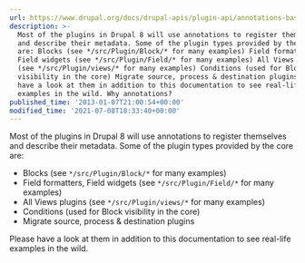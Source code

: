 ```yaml
---
url: https://www.drupal.org/docs/drupal-apis/plugin-api/annotations-based-plugins
description: >-
  Most of the plugins in Drupal 8 will use annotations to register themselves
  and describe their metadata. Some of the plugin types provided by the core
  are: Blocks (see */src/Plugin/Block/* for many examples) Field formatters,
  Field widgets (see */src/Plugin/Field/* for many examples) All Views plugins
  (see */src/Plugin/views/* for many examples) Conditions (used for Block
  visibility in the core) Migrate source, process & destination plugins Please
  have a look at them in addition to this documentation to see real-life
  examples in the wild. Why annotations?
published_time: '2013-01-07T21:00:54+00:00'
modified_time: '2021-07-08T18:33:40+00:00'
---
```

Most of the plugins in Drupal 8 will use annotations to register themselves and describe their metadata. Some of the plugin types provided by the core are:

* Blocks (see `*/src/Plugin/Block/*` for many examples)
* Field formatters, Field widgets (see `*/src/Plugin/Field/*` for many examples)
* All Views plugins (see `*/src/Plugin/views/*` for many examples)
* Conditions (used for Block visibility in the core)
* Migrate source, process & destination plugins

Please have a look at them in addition to this documentation to see real-life examples in the wild.